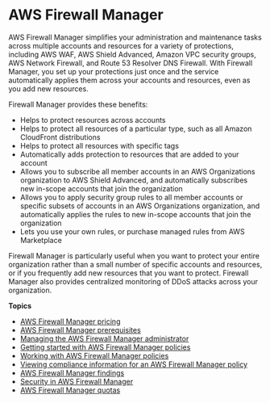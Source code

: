 # AWS Firewall Manager<a name="fms-chapter"></a>

AWS Firewall Manager simplifies your administration and maintenance tasks across multiple accounts and resources for a variety of protections, including AWS WAF, AWS Shield Advanced, Amazon VPC security groups, AWS Network Firewall, and Route 53 Resolver DNS Firewall\. With Firewall Manager, you set up your protections just once and the service automatically applies them across your accounts and resources, even as you add new resources\. 

Firewall Manager provides these benefits:
+ Helps to protect resources across accounts
+ Helps to protect all resources of a particular type, such as all Amazon CloudFront distributions
+ Helps to protect all resources with specific tags
+ Automatically adds protection to resources that are added to your account
+ Allows you to subscribe all member accounts in an AWS Organizations organization to AWS Shield Advanced, and automatically subscribes new in\-scope accounts that join the organization
+ Allows you to apply security group rules to all member accounts or specific subsets of accounts in an AWS Organizations organization, and automatically applies the rules to new in\-scope accounts that join the organization
+ Lets you use your own rules, or purchase managed rules from AWS Marketplace

Firewall Manager is particularly useful when you want to protect your entire organization rather than a small number of specific accounts and resources, or if you frequently add new resources that you want to protect\. Firewall Manager also provides centralized monitoring of DDoS attacks across your organization\.

**Topics**
+ [AWS Firewall Manager pricing](aws-fms-pricing.md)
+ [AWS Firewall Manager prerequisites](fms-prereq.md)
+ [Managing the AWS Firewall Manager administrator](fms-administrator.md)
+ [Getting started with AWS Firewall Manager policies](getting-started-fms-intro.md)
+ [Working with AWS Firewall Manager policies](working-with-policies.md)
+ [Viewing compliance information for an AWS Firewall Manager policy](fms-compliance.md)
+ [AWS Firewall Manager findings](fms-findings.md)
+ [Security in AWS Firewall Manager](fms-security.md)
+ [AWS Firewall Manager quotas](fms-limits.md)